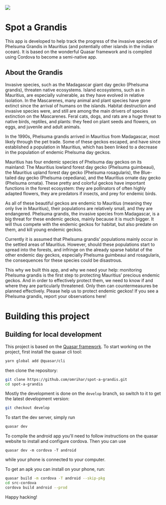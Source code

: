 ![](https://github.com/omrihar/spot-a-grandis/workflows/quasar/badge.svg)

# Spot a Grandis

This app is developed to help track the progress of the invasive species of 
Phelsuma Grandis in Mauritius (and potentially other islands in the indian 
ocean). It is based on the wonderful Quasar framework and is compiled using
Cordova to become a semi-native app.

## About the Grandis

Invasive species, such as the Madagascar giant day gecko (Phelsuma grandis), 
threaten native ecosystems. Island ecosystems, such as in Mauritius, are 
especially vulnerable, as they have evolved in relative isolation. In the 
Mascarenes, many animal and plant species have gone extinct since the arrival 
of humans on the islands. Habitat destruction and invasive species were, and 
still are among the main drivers of species extinction on the Mascarenes.
Feral cats, dogs, and rats are a huge threat to native birds, reptiles, and 
plants: they feed on plant seeds and flowers, on eggs, and juvenile and adult 
animals.

In the 1990s, Phelsuma grandis arrived in Mauritius from Madagascar, most 
likely through the pet trade. Some of these geckos escaped, and have since 
established a population in Mauritius, which has been linked to a decrease in 
the population of endemic Phelsuma day geckos.

Mauritius has four endemic species of Phelsuma day geckos on its mainland: The 
Mauritius lowland forest day gecko (Phelsuma guimbeaui), the Mauritius upland 
forest day gecko (Phelsuma rosagularis), the Blue-tailed day gecko (Phelsuma 
cepediana), and the Mauritius ornate day gecko (Phelsuma ornata). These pretty 
and colorful geckos have important functions in the forest ecosystem: they are 
pollinators of often highly adapted flowers, they are predators if insects, and 
prey for endemic birds.

As all of these beautiful geckos are endemic to Mauritius (meaning they only 
live in Mauritius), their populations are relatively small, and they are 
endangered. Phelsuma grandis, the invasive species from Madagascar, is a big 
threat for these endemic geckos, mainly because it is much bigger. It will thus 
compete with the endemic geckos for habitat, but also predate on them, and kill 
young endemic geckos.

Currently it is assumed that Phelsuma grandis’ populations mainly occur in the 
settled areas of Mauritius. However, should these populations start to spread 
into the forests, and infringe on the already sparse habitat of the other 
endemic day geckos, especially Phelsuma guimbeaui and rosagularis, the 
consequences for these species could be disastrous.

This why we built this app, and why we need your help: monitoring Phelsuma 
grandis is the first step to protecting Mauritius’ precious endemic geckos. And 
in order to effectively protect them, we need to know if and where they are 
particularly threatened. Only then can countermeasures be planned effectively. 
Please help us to protect endemic geckos! If you see a Phelsuma grandis, report 
your observations here!


# Building this project

## Building for local development

This project is based on the [Quasar framework](https://quasar.dev).
To start working on the project, first install the quasar cli tool:
```bash
yarn global add @quasar/cli
```

then clone the repository:

```bash
git clone https://github.com/omrihar/spot-a-grandis.git
cd spot-a-grandis

```

Mostly the development is done on the `develop` branch, so switch to it to get
the latest development version:

```bash
git checkout develop
```

To start the dev server, simply run

```bash
quasar dev
```

To compile the android app you'll need to follow instructions on the quasar
website to install and configure cordova. Then you can use

```
quasar dev -m cordova -T android
```

while your phone is connected to your computer.

To get an apk you can install on your phone, run:

```bash
quasar build -m cordova -T android --skip-pkg
cd src-cordova
cordova build android --prod
```


Happy hacking!
